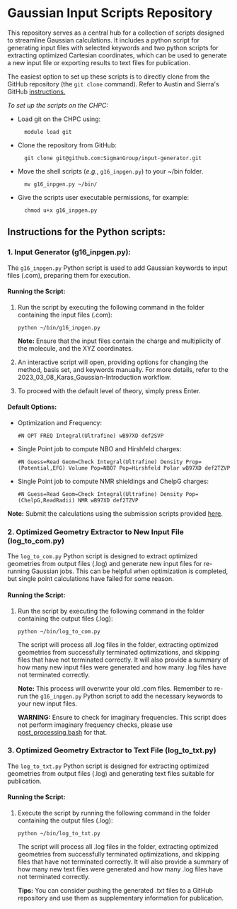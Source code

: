 # Gaussian Input Scripts Repository

This repository serves as a central hub for a collection of scripts designed to streamline Gaussian calculations. It includes a python script for generating input files with selected keywords and two python scripts for extracting optimized Cartesian coordinates, which can be used to generate a new input file or exporting results to text files for publication.

The easiest option to set up these scripts is to directly clone from the GitHub repository (the `git clone` command). Refer to Austin and Sierra's GitHub [instructions.](https://github.com/SigmanGroup/Git-Started)

_To set up the scripts on the CHPC:_
	
- Load git on the CHPC using:
  ```shell
    module load git
    ```
- Clone the repository from GitHub:
  ```shell
    git clone git@github.com:SigmanGroup/input-generator.git
    ```
- Move the shell scripts (*e.g.*, `g16_inpgen.py`) to your ~/bin folder.
  ```shell
    mv g16_inpgen.py ~/bin/
    ```
- Give the scripts user executable permissions, for example:
  ```shell
    chmod u+x g16_inpgen.py
    ```
## Instructions for the Python scripts:

### 1. Input Generator (g16_inpgen.py):

The `g16_inpgen.py` Python script is used to add Gaussian keywords to input files (.com), preparing them for execution.

#### Running the Script:

1. Run the script by executing the following command in the folder containing the input files (.com):
    ```shell
    python ~/bin/g16_inpgen.py
    ```
   **Note:** Ensure that the input files contain the charge and multiplicity of the molecule, and the XYZ coordinates.

2. An interactive script will open, providing options for changing the method, basis set, and keywords manually. For more details, refer to the 2023_03_08_Karas_Gaussian-Introduction workflow.

3. To proceed with the default level of theory, simply press Enter.

#### Default Options:

- Optimization and Frequency:
  
  `#N OPT FREQ Integral(Ultrafine) wB97XD def2SVP`

- Single Point job to compute NBO and Hirshfeld charges:
  
  `#N Guess=Read Geom=Check Integral(Ultrafine) Density Prop=(Potential,EFG) Volume Pop=NBO7 Pop=Hirshfeld Polar wB97XD def2TZVP`

- Single Point job to compute NMR shieldings and ChelpG charges:
  
  `#N Guess=Read Geom=Check Integral(Ultrafine) Density Pop=(ChelpG,ReadRadii) NMR wB97XD def2TZVP`

**Note:** Submit the calculations using the submission scripts provided [here](https://github.com/SigmanGroup/CHPC_Submit_Scripts/tree/main).

### 2. Optimized Geometry Extractor to New Input File (log_to_com.py)

The `log_to_com.py` Python script is designed to extract optimized geometries from output files (.log) and generate new input files for re-running Gaussian jobs. This can be helpful when optimization is completed, but single point calculations have failed for some reason.

#### Running the Script:

1. Run the script by executing the following command in the folder containing the output files (.log):
    ```shell
    python ~/bin/log_to_com.py
    ```
    The script will process all .log files in the folder, extracting optimized geometries from successfully terminated optimizations, and skipping files that have not terminated correctly. It will also provide a summary of how many new input files were generated and how many .log files have not terminated correctly.
   
   **Note:** This process will overwrite your old .com files. Remember to re-run the `g16_inpgen.py` Python script to add the necessary keywords to your new input files.

   **WARNING:** Ensure to check for imaginary frequencies. This script does not perform imaginary frequency checks, please use [post_processing.bash](https://github.com/SigmanGroup/automated_workflow_for_SMILES_to_logs) for that.

### 3. Optimized Geometry Extractor to Text File (log_to_txt.py)

The `log_to_txt.py` Python script is designed for extracting optimized geometries from output files (.log) and generating text files suitable for publication.

#### Running the Script:

1. Execute the script by running the following command in the folder containing the output files (.log):
    ```shell
    python ~/bin/log_to_txt.py
    ```
    The script will process all .log files in the folder, extracting optimized geometries from successfully terminated optimizations, and skipping files that have not terminated correctly. It will also provide a summary of how many new text files were generated and how many .log files have not terminated correctly.

   **Tips:** You can consider pushing the generated .txt files to a GitHub repository and use them as supplementary information for publication.

   

